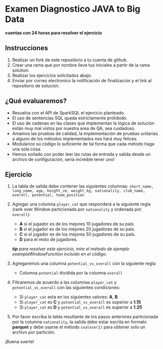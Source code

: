 # Examen Diagnostico JAVA to Big Data
**cuentas con 24 horas para resolver el ejercicio**
## Instrucciones

1. Realizar un fork de este repositorio a tu cuenta de github.
2. Crear una rama que por nombre lleve tus iniciales a partir de la rama solution.
3. Realizar los ejercicios solicitados abajo.
4. Enviar por correo electronico la notificación de finalización y el link al repositorio de solución.

## ¿Qué evaluaremos?

* Resuelva con el API de SparkSQL el ejercicio planteado.
* El uso de sentencias SQL queda estrictamente prohibido.
* El uso de cadenas en las clases que implementan la lógica de solución están muy mal vistos por nuestra area de QA, sea
  cuidadoso.
* Amamos las pruebas de calidad, la implementación de pruebas unitarias a alguno de los métodos implementados nos hará
  muy felices.
* Modularice sú código lo suficiente de tal forma que cada método haga una sola cosa.
* Hemos soñado con poder leer las rutas de entrada y salida desde un archivo de configuración, sería increible tener
  uno!

## Ejercicio

1. La tabla de salida debe contener las siguientes columnas:
   `short_name, long_name, age, height_cm, weight_kg, nationality, club_name, overall, potential, team_position`
2. Agregar una columna `player_cat` que responderá a la siguiente regla (rank over Window particionada por `nationality`
   y ordenada por `overall`):
    * **A** si el jugador es de los mejores 10 jugadores de su país.
    * **B** si el jugador es de los mejores 20 jugadores de su país.
    * **C** si el jugador es de los mejores 50 jugadores de su país.
    * **D** para el resto de jugadores.

   ***tip** para resolver este ejercicio, mire el método de ejemplo exampleWindowFunction incluido en el código.*
3. Agregaremos una columna `potential_vs_overall` con la siguiente regla:
    * Columna `potential` dividida por la columna `overall`
4. Filtraremos de acuerdo a las columnas `player_cat` y `potential_vs_overall` con las siguientes condiciones:
    * Si `player_cat` esta en los siguientes valores: **A**, **B**
    * Si `player_cat` es **C** y `potential_vs_overall` es superior a **1.15**
    * Si `player_cat` es **D** y `potential_vs_overall` es superior a **1.25**
5. Por favor escriba la tabla resultante de los pasos anteriores particionada por la columna `nationality`, la salida
   debe estar escrita en formato **parquet** y debe usarse el método `coalese(1)`
   para obtener solo un archivo por partición.

¡Buena suerte!
